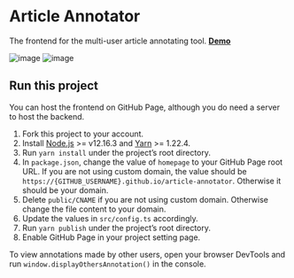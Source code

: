 # Article Annotator
The frontend for the multi-user article annotating tool. **[Demo](https://annotator.zehua.li)**

![image](https://user-images.githubusercontent.com/7604366/94355604-62837500-0053-11eb-83ea-a70f379ac4e4.png)
![image](https://user-images.githubusercontent.com/7604366/94355615-81820700-0053-11eb-9545-fe309e520eb8.png)

## Run this project
You can host the frontend on GitHub Page, although you do need a server to host the backend.

1. Fork this project to your account.
2. Install [Node.js](https://nodejs.org/en/) >= v12.16.3 and [Yarn](https://yarnpkg.com/getting-started/install) >= 1.22.4.
3. Run `yarn install` under the project’s root directory.
4. In `package.json`, change the value of `homepage` to your GitHub Page root URL. If you are not using custom domain, the value should be `https://{GITHUB_USERNAME}.github.io/article-annotator`. Otherwise it should be your domain.
5. Delete `public/CNAME` if you are not using custom domain. Otherwise change the file content to your domain.
6. Update the values in `src/config.ts` accordingly.
7. Run `yarn publish` under the project’s root directory.
8. Enable GitHub Page in your project setting page.

To view annotations made by other users, open your browser DevTools and run `window.displayOthersAnnotation()` in the console.
